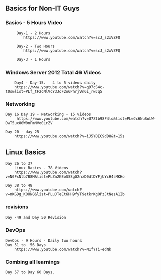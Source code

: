 
## Basics for Non-IT Guys
 
### Basics - 5 Hours Video
```
     Day-1 - 2 Hours
        https://www.youtube.com/watch?v=scJ_s2xVZFQ

     Day-2 - Two Hours
        https://www.youtube.com/watch?v=scJ_s2xVZFQ

     Day-3 - 1 Hours
```
### Windows Server 2012  Total 46 Videos
```
    Day4 - Day-15.   4 to 5 videos daily
    https://www.youtube.com/watch?v=q97cS4c-t0s&list=PLf_tF2cNlVcY3JoF2o6PhrjVn6i_rwJq5
```
### Networking
```
Day 16 Day 19 - Networking - 15 videos
     https://www.youtube.com/watch?v=U7Ztb98F4lo&list=PLwJc6NuSoLW-DwT5ux80W0nFmNVo0LrZV

Day 20 - day 25
    https://www.youtube.com/watch?v=iJ5YDEC9dD8&t=15s
```
## Linux Basics
```
Day 26 to 37
    Linux Basics - 78 Videos
    https://www.youtube.com/watch?v=N0FxNtb7B8M&list=PLZn2KEoSSSgG2nzD0dtDYFjUYcH4sMKHo
    
Day 38 to 48
    https://www.youtube.com/watch?v=nKGDg_KOUN0&list=PLuJTeEt6HH9fyT9etkrKgOPzJtNesA1Ib
```
### revisions
```
Day -49 and Day 50 Revision
```
### DevOps
```
DevOps - 9 Hours - Daily two hours
Day 51 to  56 Days
    https://www.youtube.com/watch?v=N1fYTi-edNk
```
### Combing all learnings
```
Day 57 to Day 60 Days.
```
